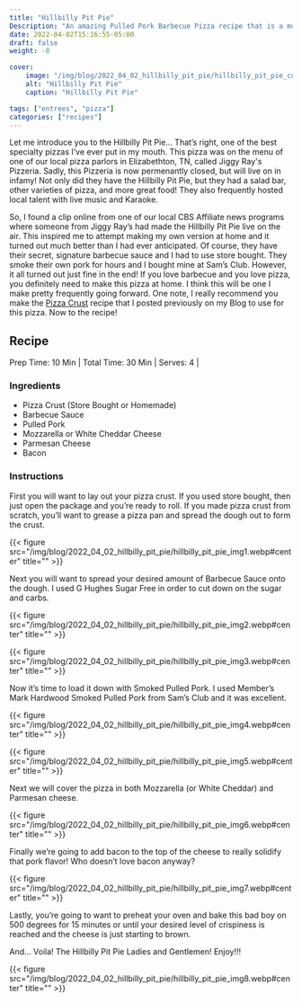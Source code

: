 ```yaml
---
title: "Hillbilly Pit Pie"
Description: "An amazing Pulled Pork Barbecue Pizza recipe that is a must try!"
date: 2022-04-02T15:16:55-05:00
draft: false
weight: -8

cover:
    image: "/img/blog/2022_04_02_hillbilly_pit_pie/hillbilly_pit_pie_cover.webp"
    alt: "Hillbilly Pit Pie"
    caption: "Hillbilly Pit Pie"

tags: ["entrees", "pizza"]
categories: ["recipes"]
---
```


Let me introduce you to the Hillbilly Pit Pie… That’s right, one of the best specialty pizzas I’ve ever put in my mouth. This pizza was on the menu of one of our local pizza parlors in Elizabethton, TN, called Jiggy Ray's Pizzeria. Sadly, this Pizzeria is now permenantly closed, but will live on in infamy! Not only did they have the Hillbilly Pit Pie, but they had a salad bar, other varieties of pizza, and more great food! They also frequently hosted local talent with live music and Karaoke.  

So, I found a clip online from one of our local CBS Affiliate news programs where someone from Jiggy Ray’s had made the Hillbilly Pit Pie live on the air. This inspired me to attempt making my own version at home and it turned out much better than I had ever anticipated. Of course, they have their secret, signature barbecue sauce and I had to use store bought. They smoke their own pork for hours and I bought mine at Sam’s Club. However, it all turned out just fine in the end! If you love barbecue and you love pizza, you definitely need to make this pizza at home. I think this will be one I make pretty frequently going forward. One note, I really recommend you make the [Pizza Crust](https://bradleyharr.com/post/2022-03-24-perfect-pizza-dough/) recipe that I posted previously on my Blog to use for this pizza. Now to the recipe!  

## Recipe
Prep Time: 10 Min |
Total Time: 30 Min |
Serves: 4  |  

### Ingredients
* Pizza Crust (Store Bought or Homemade)
* Barbecue Sauce
* Pulled Pork
* Mozzarella or White Cheddar Cheese
* Parmesan Cheese
* Bacon  

### Instructions
First you will want to lay out your pizza crust. If you used store bought, then just open the package and you’re ready to roll. If you made pizza crust from scratch, you’ll want to grease a pizza pan and spread the dough out to form the crust.  

{{< figure src="/img/blog/2022_04_02_hillbilly_pit_pie/hillbilly_pit_pie_img1.webp#center" title="" >}}  

Next you will want to spread your desired amount of Barbecue Sauce onto the dough. I used G Hughes Sugar Free in order to cut down on the sugar and carbs.  

{{< figure src="/img/blog/2022_04_02_hillbilly_pit_pie/hillbilly_pit_pie_img2.webp#center" title="" >}}  

{{< figure src="/img/blog/2022_04_02_hillbilly_pit_pie/hillbilly_pit_pie_img3.webp#center" title="" >}}  

Now it’s time to load it down with Smoked Pulled Pork. I used Member’s Mark Hardwood Smoked Pulled Pork from Sam’s Club and it was excellent.  

{{< figure src="/img/blog/2022_04_02_hillbilly_pit_pie/hillbilly_pit_pie_img4.webp#center" title="" >}}  

{{< figure src="/img/blog/2022_04_02_hillbilly_pit_pie/hillbilly_pit_pie_img5.webp#center" title="" >}}  

Next we will cover the pizza in both Mozzarella (or White Cheddar) and Parmesan cheese.  

{{< figure src="/img/blog/2022_04_02_hillbilly_pit_pie/hillbilly_pit_pie_img6.webp#center" title="" >}}  

Finally we’re going to add bacon to the top of the cheese to really solidify that pork flavor! Who doesn’t love bacon anyway?  

{{< figure src="/img/blog/2022_04_02_hillbilly_pit_pie/hillbilly_pit_pie_img7.webp#center" title="" >}}  

Lastly, you’re going to want to preheat your oven and bake this bad boy on 500 degrees for 15 minutes or until your desired level of crispiness is reached and the cheese is just starting to brown.  

And… Voila! The Hillbilly Pit Pie Ladies and Gentlemen! Enjoy!!!  

{{< figure src="/img/blog/2022_04_02_hillbilly_pit_pie/hillbilly_pit_pie_img8.webp#center" title="" >}} 